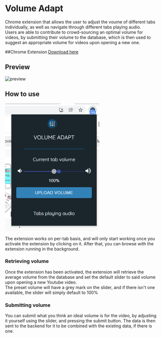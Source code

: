 # Volume Adapt

Chrome extension that allows the user to adjust the voume of
different tabs individually, as well as navigate through different
tabs playing audio.\
Users are able to contribute to crowd-sourcing
an optimal volume for videos, by submitting their volume to the
database, which is then used to suggest an appropriate volume for
videos upon opening a new one.

##Chrome Extension
[Download here](https://chrome.google.com/webstore/detail/volume-adapt/dicnjoljhecfbjjndjeiepcdefelncmj)

## Preview

![preview](/src/image/volume-adapt-preview.gif)

## How to use

![preview](/src/image/image1.png)

The extension works on per-tab basis, and will only start working once you activate the extension by clicking on it. After that, you can browse with the extension running in the background.

### Retrieving volume

Once the extension has been activated, the extension will retrieve the average volume from the database and set the default slider to said volume upon opening a new Youtube video.\
The preset volume will have a grey mark on the slider, and if there isn't one available, the slider will simply default to 100%

### Submitting volume

You can submit what you think an ideal volume is for the video, by adjusting it yourself using the slider, and pressing the submit button. The data is then sent to the backend for it to be combined with the existing data, if there is one.
